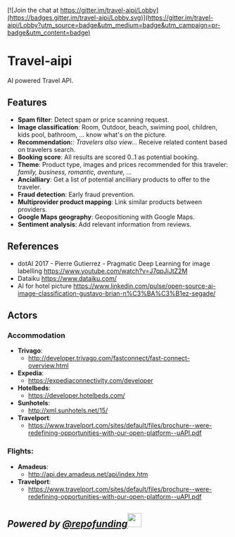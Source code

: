 [![Join the chat at https://gitter.im/travel-aipi/Lobby](https://badges.gitter.im/travel-aipi/Lobby.svg)](https://gitter.im/travel-aipi/Lobby?utm_source=badge&utm_medium=badge&utm_campaign=pr-badge&utm_content=badge)

# Travel-aipi
AI powered Travel API. 

## Features
 * **Spam filter**: Detect spam or price scanning request.
 * **Image classification**: Room, Outdoor, beach, swiming pool, children, kids pool, bathroom, ... know what's on the picture.
 * **Recommendation:**: *Travelers also view...* Receive related content based on travelers search.
 * **Booking score**: All results are scored 0..1 as potential booking.
 * **Theme**: Product type, images and prices recommended for this traveler: *family, business, romantic, aventure, ...*
 * **Ancialliary**: Get a list of potential ancilliary products to offer to the traveler.
 * **Fraud detection**: Early fraud prevention.
 * **Multiprovider product mapping**: Link similar products between providers.
 * **Google Maps geography**: Geopositioning with Google Maps.
 * **Sentiment analysis**: Add relevant information from reviews.
 
 
 ## References
  * dotAI 2017 - Pierre Gutierrez - Pragmatic Deep Learning for image labelling https://www.youtube.com/watch?v=J7qpJiJtZ2M
  * Dataiku https://www.dataiku.com/
  * AI for hotel picture https://www.linkedin.com/pulse/open-source-ai-image-classification-gustavo-brian-n%C3%BA%C3%B1ez-segade/
  
## Actors

### Accommodation
 * **Trivago**:
   * http://developer.trivago.com/fastconnect/fast-connect-overview.html
 * **Expedia**: 
   * https://expediaconnectivity.com/developer
 * **Hotelbeds**: 
   * https://developer.hotelbeds.com/
 * **Sunhotels**:
   * http://xml.sunhotels.net/15/
 * **Travelport**: 
   * https://www.travelport.com/sites/default/files/brochure--were-redefining-opportunities-with-our-open-platform--uAPI.pdf
 
 ### Flights:
 * **Amadeus**: 
   * http://api.dev.amadeus.net/api/index.htm
 * **Travelport**: 
   * https://www.travelport.com/sites/default/files/brochure--were-redefining-opportunities-with-our-open-platform--uAPI.pdf

## *Powered by <a href="https://github.com/repofunding">@repofunding*<img src="https://avatars1.githubusercontent.com/u/38230168?s=460&v=4" width="32" height="32"/></a>

